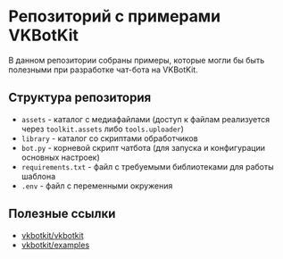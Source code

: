 # Репозиторий с примерами VKBotKit

В данном репозитории собраны примеры, которые могли бы быть полезными при разработке чат-бота на VKBotKit.

## Структура репозитория

* `assets` - каталог с медиафайлами (доступ к файлам реализуется через `toolkit.assets` либо `tools.uploader`)
* `library` - каталог со скриптами обработчиков
* `bot.py` - корневой скрипт чатбота (для запуска и конфигурации основных настроек)
* `requirements.txt` - файл с требуемыми библиотеками для работы шаблона
* `.env` - файл с переменными окружения

## Полезные ссылки

* [vkbotkit/vkbotkit](https://github.com/vkbotkit/vkbotkit/tree/v1.1)
* [vkbotkit/examples](https://github.com/vkbotkit/examples/tree/v1.1)
